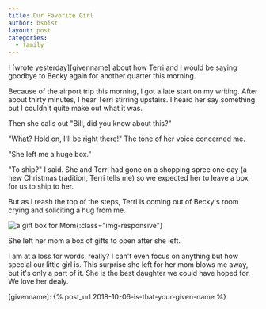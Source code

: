 ```yaml
---
title: Our Favorite Girl
author: bsoist
layout: post
categories:
  - family
---
```

I [wrote yesterday][givenname] about how Terri and I would be saying goodbye to Becky again for another quarter this morning.

Because of the airport trip this morning, I got a late start on my writing. After about thirty minutes, I hear Terri stirring upstairs. I heard her say something but I couldn't quite make out what it was.

Then she calls out "Bill, did you know about this?"

"What? Hold on, I'll be right there!" The tone of her voice concerned me.

"She left me a huge box."

"To ship?" I said. She and Terri had gone on a shopping spree one day (a new Christmas tradition, Terri tells me) so we expected her to leave a box for us to ship to her.

But as I reash the top of the steps, Terri is coming out of Becky's room crying and soliciting a hug from me.

![a gift box for Mom](http://media.soistmann.com/huge_box.JPG){:class="img-responsive"}

She left her mom a box of gifts to open after she left. 

I am at a loss for words, really? I can't even focus on anything but how special our little girl is. This surprise she left for her mom blows me away, but it's only a part of it. She is the best daughter we could have hoped for. We love her dealy.

[givenname]: {% post_url 2018-10-06-is-that-your-given-name %}
